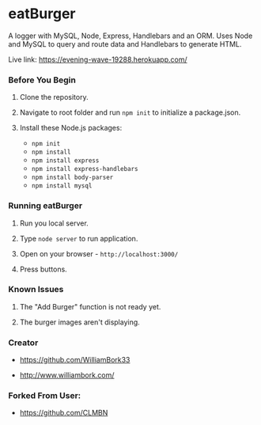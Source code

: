 # eatBurger

A logger with MySQL, Node, Express, Handlebars and an ORM. Uses Node and MySQL to query and route data and Handlebars to generate HTML.

Live link: https://evening-wave-19288.herokuapp.com/

### Before You Begin

1. Clone the repository.

2. Navigate to root folder and run `npm init` to initialize a package.json.

3. Install these Node.js packages:

    * `npm init`
    * `npm install`
    * `npm install express`
    * `npm install express-handlebars`
    * `npm install body-parser`
    * `npm install mysql`


### Running eatBurger

1. Run you local server.

2. Type `node server` to run application.

3. Open on your browser - `http://localhost:3000/`

4. Press buttons.


### Known Issues

1. The "Add Burger" function is not ready yet.

2. The burger images aren't displaying.


### Creator

* https://github.com/WilliamBork33

* http://www.williambork.com/


### Forked From User:
* https://github.com/CLMBN
